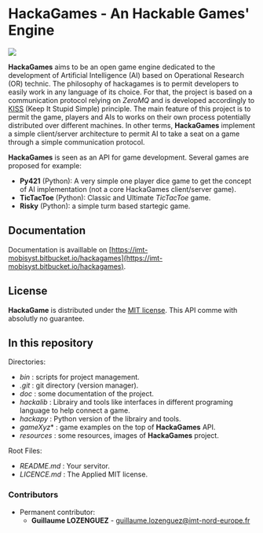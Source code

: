 # HackaGames - An Hackable Games' Engine

![](resources/logo-128.png)

**HackaGames** aims to be an open game engine dedicated to the development of Artificial Intelligence (AI) based on Operational Research (OR) technic.
The philosophy of hackagames is to permit developers to easily work in any language of its choice.
For that, the project is based on a communication protocol relying on *ZeroMQ* and is developed accordingly to [KISS](https://fr.wikipedia.org/wiki/Principe_KISS) (Keep It Stupid Simple) principle.
The main feature of this project is to permit the game, players and AIs to works on their own process potentially distributed over different machines.
In other terms, **HackaGames** implement a simple client/server architecture to permit AI to take a seat on a game through a simple communication protocol.

**HackaGames** is seen as an API for game development.
Several games are proposed  for example:

- **Py421** (Python): A very simple one player dice game to get the concept of AI implementation (not a core HackaGames client/server game).
- **TicTacToe** (Python): Classic and Ultimate _TicTacToe_ game.
- **Risky** (Python): a simple turm based startegic game.

## Documentation

Documentation is availlable on [https://imt-mobisyst.bitbucket.io/hackagames](https://imt-mobisyst.bitbucket.io/hackagames).

## License

**HackaGame** is distributed under the [MIT license](./LICENCE.md).
This API comme with absolutly no guarantee.


<!-- Obsolote: 
## Installation

**HackaGames** is natively developed on and for Linux systems.
Commands are given regarding Ubuntu-like distribution.
**HackaGames** is packaged in several levels and the level one is only relaing to `python3` language.
This way level one will be easy to install what ever our favorit operating system is.

### Level one (python)

Level one consist in making the **hakapy** `python3` module working.
The network protocol of **HackaGames** relies on `zmq` library and process-bar are implemented via `tqdm`
So first get those dependancies for instance via `pip`.

```sh
pip install zmq tqdm
```

Then get Hackagame by cloning our repository in your working directory. 
**HackaGames** is designed to be installed aside of your developments (AI, new games...).
That for we encurage to first create a workscape (`hacka-workspace` for instance), clone **HackaGames** in this workscape,
and create as new repository as you have new ideas (starting for instant with `tutos`).

```bash
mkdir hacka-workspace
cd hacka-workspace
git clone https://bitbucket.org/imt-mobisyst/hackagames.git
```

That it.
You can play to several of the games (the ones developped on top of `hackapy`), and implement some IAs (cf. **Get Started** section).

**On Windows:**

- You can use [git for windows](https://git-scm.com/download/win) and its `git bash`.
- On your powerShell use `python -m pip` instead of `pip`.

**Optional**

To notice that, you can share your `hacka-workspace` on git-based web services (github, gitlab, our like us [bitbucket.org](https://bitbucket.org)) 
So create your empty repo `my-hacka-workspace` then clone it and clone `hackagames` inside with git-submodule or by add it on `.gitignore` file.

```bash
git clone my-hacka-workspace-url.git hacka-workspace
cd hacka-workspace
git clone https://bitbucket.org/imt-mobisyst/hackagames.git
echo 'hackagames/' >> .gitignore
git add .gitignore
git commit -m "hide hackagames file" 
```

### Level two (C)

Level two consist in compiling the **C** **hackalib** and the games built on top of it.

Actually the **Level two** is desactivated due to majors modification in the client/server protocol.

**HackaGames** is natively developed on and for Linux systems.
Commands are given regarding Ubuntu-like distribution.

The classical way to get **HackaGames** is to clone then buid the project.
So first, you can clone this repository (game engine plus games):

The short way: 

```bash
./bin/install-dependencies
./bin/build
```
For the detailled way, see [install documentation](./doc/hacka-01-install.md)

-->

## In this repository

Directories:

- *bin* : scripts for project management.
- *.git* : git directory (version manager).
- *doc* : some documentation of the project.
- *hackalib* : Librairy and tools like interfaces in different programing language to help connect a game.
- *hackapy* : Python version of the librairy and tools.
- *gameXyz** : game examples on the top of **HackaGames** API.
- *resources* : some resources, images of **HackaGames** project.

Root Files:

- *README.md* : Your servitor.
- *LICENCE.md* : The Applied MIT license.

### Contributors

- Permanent contributor:
  * **Guillaume LOZENGUEZ** - [guillaume.lozenguez@imt-nord-europe.fr](mailto:guillaume.lozenguez@imt-nord-europe.fr)
